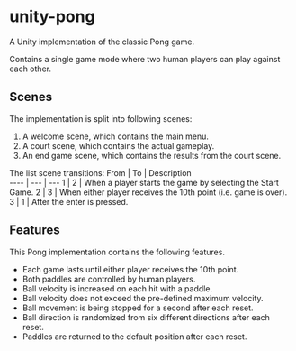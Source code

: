 # unity-pong
A Unity implementation of the classic Pong game.

Contains a single game mode where two human players can play against each other.

## Scenes
The implementation is split into following scenes:
1. A welcome scene, which contains the main menu.
2. A court scene, which contains the actual gameplay.
3. An end game scene, which contains the results from the court scene.

The list scene transitions:
From | To  | Description                   
---- | --- | ---
1    | 2   | When a player starts the game by selecting the Start Game.
2    | 3   | When either player receives the 10th point (i.e. game is over).
3    | 1   | After the enter is pressed.

## Features
This Pong implementation contains the following features.
* Each game lasts until either player receives the 10th point.
* Both paddles are controlled by human players.
* Ball velocity is increased on each hit with a paddle.
* Ball velocity does not exceed the pre-defined maximum velocity.
* Ball movement is being stopped for a second after each reset.
* Ball direction is randomized from six different directions after each reset.
* Paddles are returned to the default position after each reset.

